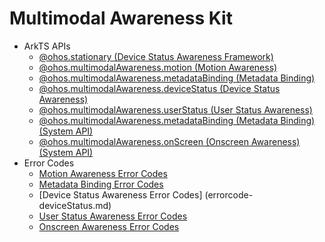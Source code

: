 # Multimodal Awareness Kit<!--multimodal-awareness-api-->
<!--Kit: Multimodal Awareness Kit-->
<!--Subsystem: MultimodalAwareness-->
<!--Owner: @dilligencer-->
<!--Designer: @zou_ye-->
<!--Tester: @judan-->
<!--Adviser: @hu-zhiqiong-->

- ArkTS APIs<!--multimodal-awareness-arkts-->
  - [@ohos.stationary (Device Status Awareness Framework)](js-apis-stationary.md)
  - [@ohos.multimodalAwareness.motion (Motion Awareness)](js-apis-awareness-motion.md)
  - [@ohos.multimodalAwareness.metadataBinding (Metadata Binding)](js-apis-awareness-metadataBinding.md)
  - [@ohos.multimodalAwareness.deviceStatus (Device Status Awareness)](js-apis-awareness-deviceStatus.md)
  - [@ohos.multimodalAwareness.userStatus (User Status Awareness)](js-apis-awareness-userStatus.md)
  <!--Del-->
  - [@ohos.multimodalAwareness.metadataBinding (Metadata Binding) (System API)](js-apis-awareness-metadataBinding-sys.md)
  - [@ohos.multimodalAwareness.onScreen (Onscreen Awareness) (System API)](js-apis-awareness-onScreen-sys.md)
  <!--DelEnd-->
- Error Codes<!--multimodal-awareness-arkts-errcode-->
  - [Motion Awareness Error Codes](errorcode-motion.md)
  - [Metadata Binding Error Codes](errorcode-metadataBinding.md)
  - [Device Status Awareness Error Codes] (errorcode-deviceStatus.md)
  - [User Status Awareness Error Codes](errorcode-userStatus.md)
  <!--Del-->
  - [Onscreen Awareness Error Codes](errorcode-onScreen.md)
  <!--DelEnd-->
